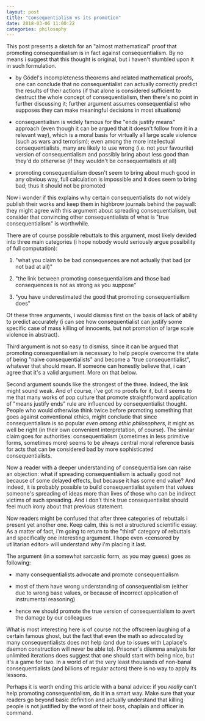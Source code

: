 ```yaml
---
layout: post
title: "Consequentialism vs its promotion"
date: 2018-03-06 11:00:22
categories: philosophy
---
```


This post presents a sketch for an "almost mathematical" proof that promoting
consequentialism is in fact against consequentialism. By no means i suggest that
this thought is original, but i haven't stumbled upon it in such formulation.

<cut/>

- by Gödel's incompleteness theorems and related mathematical proofs, one can
  conclude that no consequentialist can actually correctly predict the results
  of their actions (if that alone is considered sufficient to destruct the whole
  concept of consequentialism, then there's no point in further discussing it;
  further argument assumes consequentialist who supposes they can make
  meaningful decisions in most situations)

- consequentialism is widely famous for the "ends justify means" approach (even
  though it can be argued that it doesn't follow from it in a relevant way),
  which is a moral basis for virtually all large scale violence (such as wars
  and terrorism); even among the more intellectual consequentialists, many are
  likely to use wrong (i.e. not *your* favourite) version of consequentialism
  and possibly bring about less good than they'd do otherwise (if they wouldn't
  be consequentialists at all)

- promoting consequentialism doesn't seem to bring about much good in any
  obvious way, full calculation is impossible and it does seem to bring bad;
  thus it should not be promoted

Now i wonder if this explains why certain consequentialists do not widely
publish their works and keep them in highbrow journals behind the paywall: they
might agree with this argument about spreading consequentialism, but consider
that convincing other consequentialists of what is "true consequentialism" is
worthwhile.

There are of course possible rebuttals to this argument, most likely devided
into three main categories (i hope nobody would seriously argue possibility of
full computation):

1. "what you claim to be bad consequences are not actually that bad (or not bad
   at all)"

2. "the link between promoting consequentialism and those bad consequences is
   not as strong as you suppose"

3. "you have underestimated the good that promoting consequentialism does"

Of these three arguments, i would dismiss first on the basis of lack of ability
to predict accurately (i can see how consequentialist can justify some specific
case of mass killing of innocents, but not promotion of large scale violence in
abstract).

Third argument is not so easy to dismiss, since it can be argued that promoting
consequentialism is necessary to help people overcome the state of being "naive
consequentialists" and become a "true consequentialist", whatever that should
mean. If someone can honestly believe that, i can agree that it's a valid
argument. More on that below.

Second argument sounds like the strongest of the three. Indeed, the link might
sound weak. And of course, i've got no proofs for it, but it seems to me that
many works of pop culture that promote straightforward application of "means
justify ends" rule are influenced by consequentialist thought. People who would
otherwise think twice before promoting something that goes against conventional
ethics, might conclude that since consequentialism is so popular *even among
ethic philosophers*, it might as well be right (in their own convenient
interpretation, of course). The similar claim goes for authorities:
consequentialism (sometimes in less primitive forms, sometimes more) seems to be
always central moral reference basis for acts that can be considered bad by more
sophisticated consequentialists.

Now a reader with a deeper understanding of consequentialism can raise an
objection: what if spreading consequentialism is actually good not because of
some delayed effects, but because it has some end value? And indeed, it is
probably possible to build consequentialist system that values someone's
spreading of ideas more than lives of those who can be indirect victims of such
spreading. And i don't think true consequentialist should feel much irony about
that previous statement.

Now readers might be confused that after three categories of rebuttals i present
yet another one. Keep calm, this is not a structured scientific essay. As a
matter of fact, i'm going to return to the "third" category of rebuttals and
specifically one interesting argument. I hope even &lt;censored by utilitarian
editor&gt; will understand why i'm placing it last.

The argument (in a somewhat sarcastic form, as you may guess) goes as following:

- many consequentialists advocate and promote consequentialism

- most of them have wrong understanding of consequentialism (either due to wrong
  base values, or because of incorrect application of instrumental reasoning)

- hence we should promote the true version of consequentialism to avert the
  damage by our colleagues

What is most interesting here is of course not the offscreen laughing of a
certain famous ghost, but the fact that even the math so advocated by many
consequentialists does not help (and due to issues with Laplace's daemon
construction will never be able to). Prisoner's dilemma analysis for unlimited
iterations does suggest that one should start with being nice, but it's a game
for two. In a world of at the very least thousands of non-banal
consequentialists (and billions of regular actors) there is no way to apply its
lessons.

Perhaps it is worth ending this article with a banal advice: if you *really*
can't help promoting consequentialism, do it in a smart way. Make sure that your
readers go beyond basic definition and actually understand that killing people
is not justified by the word of their boss, chaplain and officer in command.
